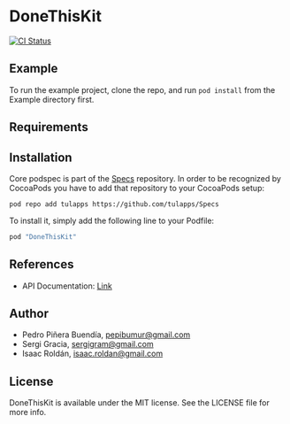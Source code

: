 # DoneThisKit

[![CI Status](http://img.shields.io/travis/tulapps/DoneThisKit.svg?style=flat)](https://travis-ci.org/tulapps/DoneThisKit)

## Example

To run the example project, clone the repo, and run `pod install` from the Example directory first.

## Requirements

## Installation

Core podspec is part of the [Specs]() repository. In order to be recognized by CocoaPods you have to add that repository to your CocoaPods setup:

```
pod repo add tulapps https://github.com/tulapps/Specs
```

To install it, simply add the following line to your Podfile:

```ruby
pod "DoneThisKit"
```

## References
- API Documentation: [Link](https://i-done-this.readme.io/docs)

## Author

- Pedro Piñera Buendía, pepibumur@gmail.com
- Sergi Gracia, sergigram@gmail.com
- Isaac Roldán, isaac.roldan@gmail.com

## License

DoneThisKit is available under the MIT license. See the LICENSE file for more info.
